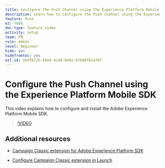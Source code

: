 ```yaml
---
title: Configure the Push Channel using the Experience Platform Mobile SDK
description: Learn how to configure the Push channel using the Experience Cloud Mobile SDK.
feature: Push
kt: 7960
doc-type: feature video
activity: setup
team: PM
role: Admin
level: Beginner
hide: yes
hidefromtoc: yes
exl-id: 1bdfb72b-49e0-4cdd-848a-97648fb1a7bf
---
```

# Configure the Push Channel using the Experience Platform Mobile SDK 

This video explains how to configure and install the Adobe Experience Platform Mobile SDK.

>[!VIDEO](https://video.tv.adobe.com/v/27699?quality=12)


## Additional resources

* [Campaign Classic extension for Adobe Experience Platform SDK](https://helpx-internal.corp.adobe.com/content/help/en/campaign/kb/acc-aep-extension.html)

* [Configure Campaign Classic extension in Launch](https://aep-sdks.gitbook.io/docs/using-mobile-extensions/adobe-campaignclassic)
